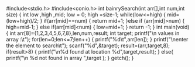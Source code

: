 #include<stdio.h>
#include<conio.h>
int bainrySearch(int arr[],int num,int size)
{
int low ,high ,mid;
 low = 0;
 high =size-1;
 while(low<=high)
 {
 mid=(low+high)/2;
 }
 if(arr[mid]==num)
 {
 return mid+1;
 }else if (arr[mid]>num)
 {
 high=mid-1;
 }
 else if(arr[mid]<num)
 {
 low=mid+1;
 }
 return -1;
 }
 int main(void)
 {
 int arr[8]={1,2,3,4,5,6,7,8},len,num,result;
 int target;
 printf("\n values in array :\t");
 for(len=0;len<=7;len++)
 {
 printf("%d\t",arr[len]);
 }
 printf("\nenter the element to search\t");
 scanf("%d",&target);
 result=(arr,target,8);
 if(result>8)
 {
 printf("\n%d found at location %d",target,result);
 }
 else{
 printf("\n %d not found in array ",target );
 }
 getch();
 }
